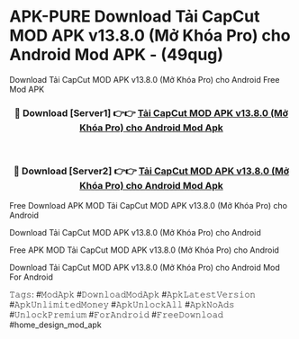 # APK-PURE Download Tải CapCut MOD APK v13.8.0 (Mở Khóa Pro) cho Android Mod APK - (49qug)
Download Tải CapCut MOD APK v13.8.0 (Mở Khóa Pro) cho Android Free Mod APK

<div align="center">
<h3>🔴 Download [Server1] 👉👉 <a href="https://apk-comot.site?title=Tải_CapCut_MOD_APK_v13.8.0_(Mở_Khóa_Pro)_cho_Android">Tải CapCut MOD APK v13.8.0 (Mở Khóa Pro) cho Android Mod Apk</a></h3><br>

<h3>🔴 Download [Server2] 👉👉 <a href="https://apk-comot.site?title=Tải_CapCut_MOD_APK_v13.8.0_(Mở_Khóa_Pro)_cho_Android">Tải CapCut MOD APK v13.8.0 (Mở Khóa Pro) cho Android Mod Apk</a></h3>
</div>


Free Download APK MOD Tải CapCut MOD APK v13.8.0 (Mở Khóa Pro) cho Android

Download Tải CapCut MOD APK v13.8.0 (Mở Khóa Pro) cho Android 

Free APK MOD Tải CapCut MOD APK v13.8.0 (Mở Khóa Pro) cho Android 

Download Tải CapCut MOD APK v13.8.0 (Mở Khóa Pro) cho Android Mod For Android

𝚃𝚊𝚐𝚜: #𝙼𝚘𝚍𝙰𝚙𝚔 #𝙳𝚘𝚠𝚗𝚕𝚘𝚊𝚍𝙼𝚘𝚍𝙰𝚙𝚔 #𝙰𝚙𝚔𝙻𝚊𝚝𝚎𝚜𝚝𝚅𝚎𝚛𝚜𝚒𝚘𝚗 #𝙰𝚙𝚔𝚄𝚗𝚕𝚒𝚖𝚒𝚝𝚎𝚍𝙼𝚘𝚗𝚎𝚢 #𝙰𝚙𝚔𝚄𝚗𝚕𝚘𝚌𝚔𝙰𝚕𝚕 #𝙰𝚙𝚔𝙽𝚘𝙰𝚍𝚜 #𝚄𝚗𝚕𝚘𝚌𝚔𝙿𝚛𝚎𝚖𝚒𝚞𝚖 #𝙵𝚘𝚛𝙰𝚗𝚍𝚛𝚘𝚒𝚍 #𝙵𝚛𝚎𝚎𝙳𝚘𝚠𝚗𝚕𝚘𝚊𝚍 #home_design_mod_apk
